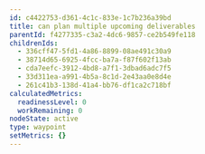 ```yaml
---
id: c4422753-d361-4c1c-833e-1c7b236a39bd
title: can plan multiple upcoming deliverables
parentId: f4277335-c3a2-4dc6-9857-ce2b549fe118
childrenIds:
  - 336cff47-5fd1-4a86-8899-08ae491c30a9
  - 38714d65-6925-4fcc-ba7a-f87f602f13ab
  - cda7eefc-3912-4bd8-a7f1-3dbad6adc7f5
  - 33d311ea-a991-4b5a-8c1d-2e43aa0e8d4e
  - 261c41b3-138d-41a4-bb76-df1ca2c718bf
calculatedMetrics:
  readinessLevel: 0
  workRemaining: 0
nodeState: active
type: waypoint
setMetrics: {}
---
```

